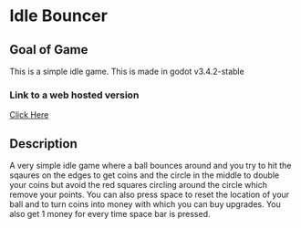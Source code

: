 # Idle Bouncer
 
 ## Goal of Game
This is a simple idle game. This is made in godot v3.4.2-stable
 
 ### Link to a web hosted version
 [Click Here](https://www.lschaefer.xyz/space3/)

## Description
A very simple idle game where a ball bounces around and you try to hit the sqaures on the edges to get coins and the circle in the middle to double your coins but avoid the red squares circling around the circle which remove your points. You can also press space to reset the location of your ball and to turn coins into money with which you can buy upgrades. You also get 1 money for every time space bar is pressed.